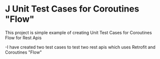# J Unit Test Cases for Coroutines "Flow"

This project is simple example of creating Unit Test Cases for Coroutines Flow for Rest Apis <br>

-I have created two test cases to test two rest apis which uses Retrofit and Coroutines "Flow"

  
